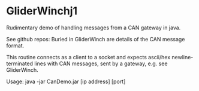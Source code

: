 GliderWinchj1
=============

Rudimentary demo of handling messages from a CAN gateway in java.

See github repos: Buried in GliderWinch are details of the CAN message format.

This routine connects as a client to a socket and expects ascii/hex newline-terminated lines with CAN messages, sent by a gateway, e.g. see GliderWinch.

Usage: java -jar CanDemo.jar [ip address] [port]

